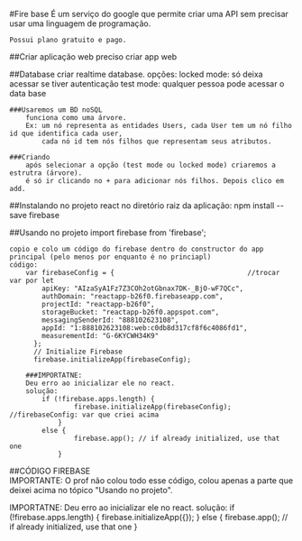 #Fire base
	É um serviço do google que permite criar uma API sem precisar usar uma linguagem de programação.

	Possui plano gratuito e pago.

##Criar aplicação web
	preciso criar app web

##Database
	criar realtime database.
	opções: 
		locked mode: só deixa acessar se tiver autenticação
		test mode: qualquer pessoa pode acessar o data base

	###Usaremos um BD noSQL
		funciona como uma árvore.
		Ex: um nó representa as entidades Users, cada User tem um nó filho id que identifica cada user,
		    cada nó id tem nós filhos que representam seus atributos.

	###Criando
		após selecionar a opção (test mode ou locked mode) criaremos a estrutra (árvore).
		é só ir clicando no + para adicionar nós filhos. Depois clico em add.

##Instalando no projeto react
	no diretório raiz da aplicação:
		npm install --save firebase

##Usando no projeto
	import firebase from 'firebase';

	copio e colo um código do firebase dentro do constructor do app principal (pelo menos por enquanto é no princiapl)
	código:
		var firebaseConfig = {                                 //trocar var por let       
		    apiKey: "AIzaSyA1Fz7Z3COh2otGbnax7DK-_BjO-wF7QCc",
		    authDomain: "reactapp-b26f0.firebaseapp.com",
		    projectId: "reactapp-b26f0",
		    storageBucket: "reactapp-b26f0.appspot.com",
		    messagingSenderId: "888102623108",
		    appId: "1:888102623108:web:c0db8d317cf8f6c4086fd1",
		    measurementId: "G-6KYCWH34K9"
		  };
		  // Initialize Firebase
		  firebase.initializeApp(firebaseConfig);
 
		###IMPORTATNE:
		Deu erro ao inicializar ele no react.
		solução:
			if (!firebase.apps.length) {
		            firebase.initializeApp(firebaseConfig); //firebaseConfig: var que criei acima
		        }
			else {
		            firebase.app(); // if already initialized, use that one
		        }

##CÓDIGO FIREBASE  
IMPORTANTE: O prof não colou todo esse código, colou apenas a parte que deixei acima
	    no tópico "Usando no projeto".

<!-- The core Firebase JS SDK is always required and must be listed first -->
<script src="https://www.gstatic.com/firebasejs/8.2.0/firebase-app.js"></script>

<!-- TODO: Add SDKs for Firebase products that you want to use
     https://firebase.google.com/docs/web/setup#available-libraries -->
<script src="https://www.gstatic.com/firebasejs/8.2.0/firebase-analytics.js"></script>

<script>
  // Your web app's Firebase configuration
  // For Firebase JS SDK v7.20.0 and later, measurementId is optional
  var firebaseConfig = {                                                  //o prof copiou daqui. Trocar var por let.
    apiKey: "AIzaSyA1Fz7Z3COh2otGbnax7DK-_BjO-wF7QCc",
    authDomain: "reactapp-b26f0.firebaseapp.com",
    projectId: "reactapp-b26f0",
    storageBucket: "reactapp-b26f0.appspot.com",
    messagingSenderId: "888102623108",
    appId: "1:888102623108:web:c0db8d317cf8f6c4086fd1",
    measurementId: "G-6KYCWH34K9"
  };
  // Initialize Firebase
  firebase.initializeApp(firebaseConfig);                               //até aqui
  firebase.analytics();
</script>
IMPORTATNE:
	Deu erro ao inicializar ele no react.
	solução:
		if (!firebase.apps.length) {
	            firebase.initializeApp({});
	        }
		else {
	            firebase.app(); // if already initialized, use that one
	        }


